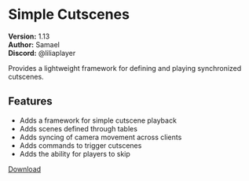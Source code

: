 # Simple Cutscenes

**Version:** 1.13  
**Author:** Samael  
**Discord:** @liliaplayer  

Provides a lightweight framework for defining and playing synchronized cutscenes.

## Features

- Adds a framework for simple cutscene playback
- Adds scenes defined through tables
- Adds syncing of camera movement across clients
- Adds commands to trigger cutscenes
- Adds the ability for players to skip

[Download](https://github.com/LiliaFramework/Modules/raw/refs/heads/gh-pages/cutscenes.zip)

